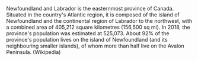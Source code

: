 Newfoundland and Labrador is the easternmost province of Canada. Situated in the country's Atlantic region, it is composed of the island of Newfoundland and the continental region of Labrador to the northwest, with a combined area of 405,212 square kilometres (156,500 sq mi). In 2018, the province's population was estimated at 525,073. About 92% of the province's population lives on the island of Newfoundland (and its neighbouring smaller islands), of whom more than half live on the Avalon Peninsula. (Wikipedia)
